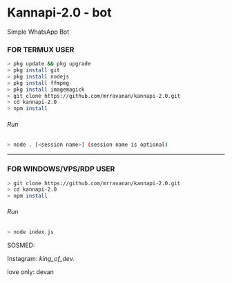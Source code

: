 # Kannapi-2.0 - bot
Simple WhatsApp Bot

### FOR TERMUX USER
```bash
> pkg update && pkg upgrade
> pkg install git
> pkg install nodejs
> pkg install ffmpeg
> pkg install imagemagick
> git clone https://github.com/mrravanan/kannapi-2.0.git
> cd kannapi-2.0
> npm install
```
###### Run
```bash
> node . [<session name>] (session name is optional)
```

---------

### FOR WINDOWS/VPS/RDP USER
```bash
> git clone https://github.com/mrravanan/kannapi-2.0.git
> cd kannapi-2.0
> npm install
```
###### Run
```bash
> node index.js
```
 SOSMED:
 
 Instagram: _king_of_dev._
 
 love only: devan
